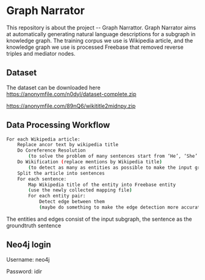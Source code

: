 # Graph Narrator

This repository is about the project -- Graph Narrattor. Graph Narrator aims at automatically generating natural language descriptions for a subgraph in knowledge graph. The training corpus we use is Wikipedia article, and the knowledge graph we use is processed Freebase that removed reverse triples and mediator nodes.

## Dataset

The dataset can be downloaded here  https://anonymfile.com/n0dyl/dataset-complete.zip



https://anonymfile.com/89nQ6/wikititle2midnpy.zip

## Data Processing Workflow

``` sh
For each Wikipedia article:
    Replace ancor text by wikipedia title
    Do Coreference Resolution  
        (to solve the problem of many sentences start from ‘He’, ‘She’ .)
    Do Wikification (replace mentions by Wikipedia title)
        (to detect as many as entities as possible to make the input graph and groundtruth sentence more matched.)
    Split the article into sentences
    For each sentence:
        Map Wikipedia title of the entity into Freebase entity
        (use the newly collected mapping file)
        For each entity pair:
            Detect edge between them
            (maybe do something to make the edge detection more accurate)
```

The entities and edges consist of the input subgraph, the sentence as the groundtruth sentence 

## Neo4j login
Username: neo4j

Password: idir
